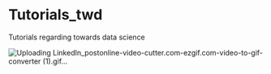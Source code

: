 # Tutorials_twd
Tutorials regarding towards data science 


![Uploading LinkedIn_postonline-video-cutter.com-ezgif.com-video-to-gif-converter (1).gif…]()
